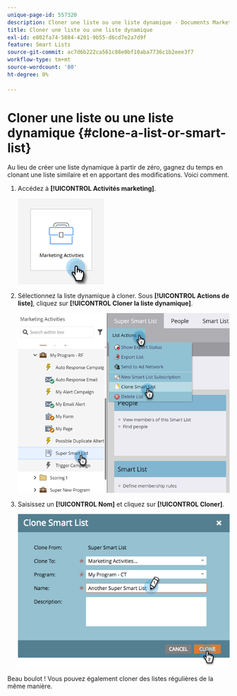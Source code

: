 ```yaml
---
unique-page-id: 557320
description: Cloner une liste ou une liste dynamique - Documents Marketo - Documentation du produit
title: Cloner une liste ou une liste dynamique
exl-id: e802fa74-5884-4201-9b55-d6cd7e2a7d9f
feature: Smart Lists
source-git-commit: ac7d6b222ca561c88e0bf10aba7736c1b2eee3f7
workflow-type: tm+mt
source-wordcount: '80'
ht-degree: 0%

---
```


# Cloner une liste ou une liste dynamique {#clone-a-list-or-smart-list}

Au lieu de créer une liste dynamique à partir de zéro, gagnez du temps en clonant une liste similaire et en apportant des modifications. Voici comment.

1. Accédez à **[!UICONTROL Activités marketing]**.

   ![](assets/clone-a-list-or-smart-list-1.png)

1. Sélectionnez la liste dynamique à cloner. Sous **[!UICONTROL Actions de liste]**, cliquez sur **[!UICONTROL Cloner la liste dynamique]**.

   ![](assets/clone-a-list-or-smart-list-2.png)

1. Saisissez un **[!UICONTROL Nom]** et cliquez sur **[!UICONTROL Cloner]**.

   ![](assets/clone-a-list-or-smart-list-3.png)

Beau boulot ! Vous pouvez également cloner des listes régulières de la même manière.
